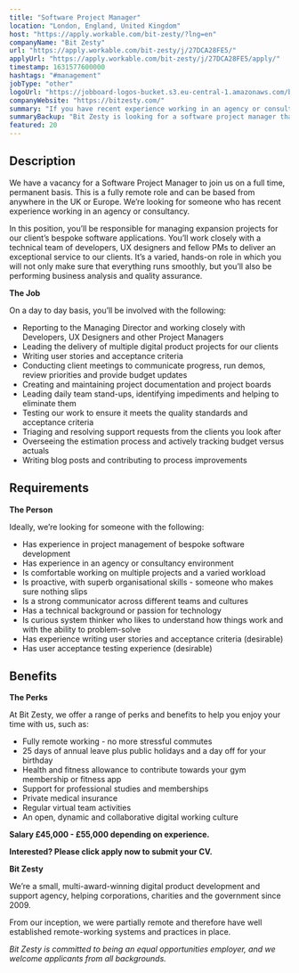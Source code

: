 ```yaml
---
title: "Software Project Manager"
location: "London, England, United Kingdom"
host: "https://apply.workable.com/bit-zesty/?lng=en"
companyName: "Bit Zesty"
url: "https://apply.workable.com/bit-zesty/j/27DCA28FE5/"
applyUrl: "https://apply.workable.com/bit-zesty/j/27DCA28FE5/apply/"
timestamp: 1631577600000
hashtags: "#management"
jobType: "other"
logoUrl: "https://jobboard-logos-bucket.s3.eu-central-1.amazonaws.com/bit-zesty"
companyWebsite: "https://bitzesty.com/"
summary: "If you have recent experience working in an agency or consultancy, Bit Zesty is looking for someone with your skillset."
summaryBackup: "Bit Zesty is looking for a software project manager that has #management, #qa, #ui/ux."
featured: 20
---
```


## Description

We have a vacancy for a Software Project Manager to join us on a full time, permanent basis. This is a fully remote role and can be based from anywhere in the UK or Europe. We’re looking for someone who has recent experience working in an agency or consultancy.

In this position, you’ll be responsible for managing expansion projects for our client’s bespoke software applications. You’ll work closely with a technical team of developers, UX designers and fellow PMs to deliver an exceptional service to our clients. It’s a varied, hands-on role in which you will not only make sure that everything runs smoothly, but you’ll also be performing business analysis and quality assurance.

**The Job**

On a day to day basis, you’ll be involved with the following:

*   Reporting to the Managing Director and working closely with Developers, UX Designers and other Project Managers
*   Leading the delivery of multiple digital product projects for our clients
*   Writing user stories and acceptance criteria
*   Conducting client meetings to communicate progress, run demos, review priorities and provide budget updates
*   Creating and maintaining project documentation and project boards
*   Leading daily team stand-ups, identifying impediments and helping to eliminate them
*   Testing our work to ensure it meets the quality standards and acceptance criteria
*   Triaging and resolving support requests from the clients you look after
*   Overseeing the estimation process and actively tracking budget versus actuals
*   Writing blog posts and contributing to process improvements

## Requirements

**The Person**

Ideally, we’re looking for someone with the following:

*   Has experience in project management of bespoke software development
*   Has experience in an agency or consultancy environment
*   Is comfortable working on multiple projects and a varied workload
*   Is proactive, with superb organisational skills - someone who makes sure nothing slips
*   Is a strong communicator across different teams and cultures
*   Has a technical background or passion for technology
*   Is curious system thinker who likes to understand how things work and with the ability to problem-solve
*   Has experience writing user stories and acceptance criteria (desirable)
*   Has user acceptance testing experience (desirable)

## Benefits

**The Perks**

At Bit Zesty, we offer a range of perks and benefits to help you enjoy your time with us, such as:

*   Fully remote working - no more stressful commutes
*   25 days of annual leave plus public holidays and a day off for your birthday
*   Health and fitness allowance to contribute towards your gym membership or fitness app
*   Support for professional studies and memberships
*   Private medical insurance
*   Regular virtual team activities
*   An open, dynamic and collaborative digital working culture

**Salary £45,000 - £55,000 depending on experience.**

**Interested? Please click apply now to submit your CV.**

**Bit Zesty**

We’re a small, multi-award-winning digital product development and support agency, helping corporations, charities and the government since 2009.

From our inception, we were partially remote and therefore have well established remote-working systems and practices in place.

_Bit Zesty is committed to being an equal opportunities employer, and we welcome applicants from all backgrounds._
